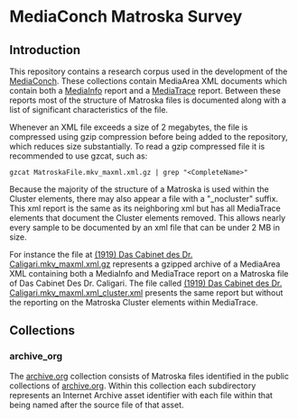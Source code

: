 # MediaConch Matroska Survey

## Introduction

This repository contains a research corpus used in the development of the [MediaConch](https://mediaarea.net/MediaConch). These collections contain MediaArea XML documents which contain both a [MediaInfo](https://mediaarea.net/en/MediaInfo) report and a [MediaTrace](https://mediaarea.net/mediatrace) report. Between these reports most of the structure of Matroska files is documented along with a list of significant characteristics of the file.

Whenever an XML file exceeds a size of 2 megabytes, the file is compressed using gzip compression before being added to the repository, which reduces size substantially. To read a gzip compressed file it is recommended to use gzcat, such as:

```
gzcat MatroskaFile.mkv_maxml.xml.gz | grep "<CompleteName>"
```

Because the majority of the structure of a Matroska is used within the Cluster elements, there may also appear a file with a "_nocluster" suffix. This xml report is the same as its neighboring xml but has all MediaTrace elements that document the Cluster elements removed. This allows nearly every sample to be documented by an xml file that can be under 2 MB in size.

For instance the file at [(1919) Das Cabinet des Dr. Caligari.mkv_maxml.xml.gz](https://github.com/dericed/MediaConch_MKVSurvey/blob/master/archive_org/1919DasCabinetDesDr.Caligari/%281919%29%20Das%20Cabinet%20des%20Dr.%20Caligari.mkv_maxml.xml.gz) represents a gzipped archive of a MediaArea XML containing both a MediaInfo and MediaTrace report on a Matroska file of Das Cabinet Des Dr. Caligari. The file called [(1919) Das Cabinet des Dr. Caligari.mkv_maxml.xml_cluster.xml](https://github.com/dericed/MediaConch_MKVSurvey/blob/master/archive_org/1919DasCabinetDesDr.Caligari/%281919%29%20Das%20Cabinet%20des%20Dr.%20Caligari.mkv_maxml.xml_nocluster.xml) presents the same report but without the reporting on the Matroska Cluster elements within MediaTrace.

## Collections

### archive_org

The [archive.org](archive_org) collection consists of Matroska files identified in the public collections of [archive.org](https://archive.org). Within this collection each subdirectory represents an Internet Archive asset identifier with each file within that being named after the source file of that asset.
